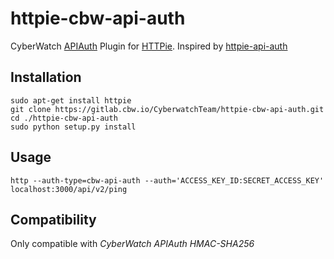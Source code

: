 httpie-cbw-api-auth
===================

CyberWatch [APIAuth](https://github.com/mgomes/api_auth) Plugin for [HTTPie]( http://httpie.org). Inspired by [httpie-api-auth](https://github.com/pd/httpie-api-auth)

Installation
------------

    sudo apt-get install httpie
    git clone https://gitlab.cbw.io/CyberwatchTeam/httpie-cbw-api-auth.git
    cd ./httpie-cbw-api-auth
    sudo python setup.py install

Usage
-----

    http --auth-type=cbw-api-auth --auth='ACCESS_KEY_ID:SECRET_ACCESS_KEY' localhost:3000/api/v2/ping

Compatibility
-------------

Only compatible with _CyberWatch APIAuth HMAC-SHA256_
